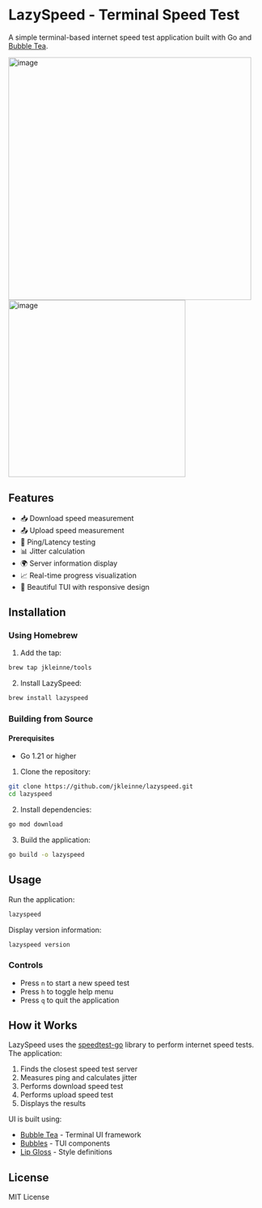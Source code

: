 # LazySpeed - Terminal Speed Test

A simple terminal-based internet speed test application built with Go and [Bubble Tea](https://github.com/charmbracelet/bubbletea).

<img width="480" alt="image" src="https://github.com/user-attachments/assets/2988d63e-3fcf-42de-83f2-9bce5e00106f" />
<img width="350" alt="image" src="https://github.com/user-attachments/assets/91a25e2b-3ef0-4d12-b2f0-4a18fff67c84" />


## Features

- 📥 Download speed measurement
- 📤 Upload speed measurement
- 🔄 Ping/Latency testing
- 📊 Jitter calculation
- 🌍 Server information display
- 📈 Real-time progress visualization
- 🎨 Beautiful TUI with responsive design

## Installation

### Using Homebrew

1. Add the tap:
```bash
brew tap jkleinne/tools
```

2. Install LazySpeed:
```bash
brew install lazyspeed
```

### Building from Source

#### Prerequisites

- Go 1.21 or higher

1. Clone the repository:
```bash
git clone https://github.com/jkleinne/lazyspeed.git
cd lazyspeed
```

2. Install dependencies:
```bash
go mod download
```

3. Build the application:
```bash
go build -o lazyspeed
```

## Usage

Run the application:
```bash
lazyspeed
```

Display version information:
```bash
lazyspeed version
```

### Controls

- Press `n` to start a new speed test
- Press `h` to toggle help menu
- Press `q` to quit the application

## How it Works

LazySpeed uses the [speedtest-go](https://github.com/showwin/speedtest-go) library to perform internet speed tests. The application:

1. Finds the closest speed test server
2. Measures ping and calculates jitter
3. Performs download speed test
4. Performs upload speed test
5. Displays the results

UI is built using:
- [Bubble Tea](https://github.com/charmbracelet/bubbletea) - Terminal UI framework
- [Bubbles](https://github.com/charmbracelet/bubbles) - TUI components
- [Lip Gloss](https://github.com/charmbracelet/lipgloss) - Style definitions

## License

MIT License
